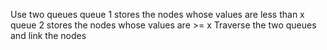 Use two queues
queue 1 stores the nodes whose values are less than x
queue 2 stores the nodes whose values are >= x
Traverse the two queues and link the nodes
